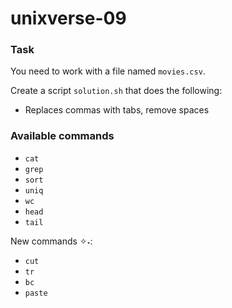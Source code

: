 # unixverse-09

### Task

You need to work with a file named `movies.csv`.

Create a script `solution.sh` that does the following:

- Replaces commas with tabs, remove spaces

### Available commands

* `cat`
* `grep`
* `sort`
* `uniq`
* `wc`
* `head`
* `tail`

New commands ✧˖:
* `cut`
* `tr`
* `bc`
* `paste`
